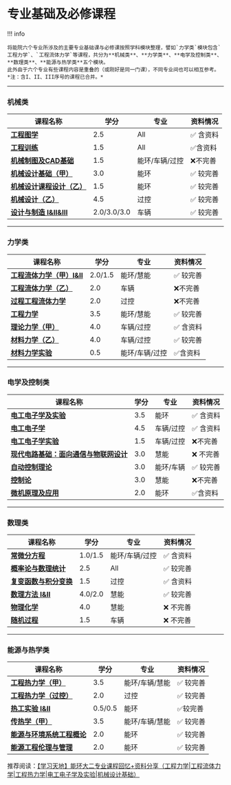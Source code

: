 # 专业基础及必修课程

!!! info 

    将能院六个专业所涉及的主要专业基础课与必修课按照学科模块整理，譬如`力学类`模块包含`工程力学`、`工程流体力学`等课程，共分为**机械类**、**力学类**、**电学及控制类**、**数理类**、**能源与热学类**五个模块。
    此外由于六个专业有些课程内容是重叠的（或刚好是同一门课），不同专业间也可以相互参考。
    *注：含I、II、III序号的课程已合并。*
  
 --- 

### 机械类  

| 课程名称                  | 学分  | 专业 | 资料情况 |
| -------                   | ----- | ---- | ------------| 
| [**工程图学**](./fundamental/工程图学.md)                |   2.5  |  All  |   :white_check_mark: 含资料  |
| [**工程训练**](./fundamental/工程训练.md)                |   1.5  |  All  |   :white_check_mark:含资料 |
| [**机械制图及CAD基础**](./fundamental/机械制图及CAD基础.md)    | 1.5  |  能环/车辆/过控  |   :x:不完善 | 
| [**机械设计基础（甲）**](./fundamental/机械设计基础（甲）.md)   | 3.0  |  能环  | :white_check_mark: 较完善   |
| [**机械设计课程设计（乙）**](./professional/机械设计课程设计（乙）.md)  |  1.5    |  能环 |  :white_check_mark: 较完善   |
| [**机械设计（乙）**](../routes/ProcessControl/Route/机械设计（乙）.md)    | 4.5  |  过控  |   :white_check_mark: 较完善 |
| [**设计与制造 I&II&III**](../routes/Vehicles/Route/设计与制造.md)    | 2.0/3.0/3.0  |  车辆  |  :white_check_mark: 较完善 |

---

### 力学类

| 课程名称                  | 学分  | 专业 |  资料情况 |
| -------                   | ----- | ---- | ------------| 
| [**工程流体力学（甲）I&II**](./fundamental/工程流体力学（甲）.md)                |   2.0/1.5  |  能环/慧能  |   :white_check_mark: 较完善  |
| [**工程流体力学（乙）**](../routes/Vehicles/Route/工程流体力学（乙）.md)                |   2.0  |  车辆  |    :x:不完善 |
| [**过程工程流体力学**](../routes/ProcessControl/Route/过程工程流体力学.md)    | 2.0  |  过控  |    :x:不完善 | 
| [**工程力学**](./fundamental/工程力学.md)   | 3.5  |  能环/慧能  |   :white_check_mark: 较完善   |
| [**理论力学（甲）**](./fundamental/理论力学（甲）.md)  |  4.0    |  车辆/过控 | :white_check_mark: 含资料   |
| [**材料力学（乙）**](./fundamental/材料力学（乙）.md)    | 4.0  |  车辆/过控  |   :white_check_mark: 较完善 |
| [**材料力学实验**](./fundamental/材料力学实验.md)    | 0.5  |  能环/车辆/过控  |   :white_check_mark:含资料 |

---

### 电学及控制类

| 课程名称                  | 学分  | 专业 |资料情况 |
| -------                   | ----- | ---- | ------------| 
| [**电工电子学及实验**](./fundamental/电工电子学及实验.md)                |   3.5  |  能环  |   :white_check_mark: 含资料  |
| [**电工电子学**](./fundamental/电工电子学.md)                |   4.5  |  车辆/过控  |     :white_check_mark: 含资料 |
| [**电工电子学实验**](./fundamental/电工电子学实验.md)    | 1.5  |  车辆/过控  |   :x:不完善 | 
| [**现代电路基础：面向通信与物联网设计**](./fundamental/现代电路基础：面向通信与物联网设计.md)  |  3.0    |  慧能 |   :x: 不完善   |
| [**自动控制理论**](./professional/自动控制理论.md)   | 3.0  |  能环/车辆  |    :white_check_mark: 较完善   |
| [**控制论**](./fundamental/控制论.md)    | 3.0  |  慧能  |   :x:不完善 |
| [**微机原理及应用**](../routes/Thermal/Extra/微机原理及应用.md)    | 2.0  |  能环  |   :white_check_mark:含资料 |

---

### 数理类

| 课程名称                  | 学分  | 专业 | 资料情况 |
| -------                   | ----- | ---- | ------------| 
| [**常微分方程**](./fundamental/常微分方程.md)                |   1.0/1.5  |  能环/车辆/过控  |   :white_check_mark: 含资料  |
| [**概率论与数理统计**](./fundamental/概率论及数理统计.md)                |   2.5  |  All  |   :white_check_mark: 较完善 |
| [**复变函数与积分变换**](./fundamental/复变函数与积分变换.md)    | 1.5  |  过控  | :white_check_mark: 含资料 | 
| [**数理方法 I&II**](./fundamental/数理方法.md)  |  4.0/2.0    |  慧能 | :white_check_mark: 较完善   |
| [**物理化学**](./fundamental/物理化学.md)   | 4.0  |  慧能  | :x: 不完善  |
| [**随机过程**](./fundamental/随机过程.md)   | 1.5  |  车辆  | :x: 不完善  |

---


### 能源与热学类

| 课程名称                  | 学分  | 专业 |  资料情况 |
| -------                   | ----- | ---- | ------------|
| [**工程热力学（甲）**](./professional/工程热力学（甲）.md)                |   3.5  |  能环/车辆/慧能  |   :white_check_mark: 较完善  |
| [**工程热力学（过控）**](../routes/ProcessControl/Route/工程热力学.md)                |   2.0 |  过控  |    :white_check_mark: 较完善 |
| [**热工实验 I&II**](./professional/热工实验.md)    | 0.5/0.5  |  能环  |  :white_check_mark:较完善 | 
| [**传热学（甲）**](./professional/传热学（甲）.md)  |  3.5    |  能环/车辆/慧能 |   :white_check_mark: 较完善   |
| [**能源与环境系统工程概论**](./professional/能源与环境系统工程概论.md)   | 2.0  |  能环  | :white_check_mark: 较完善  |
| [**能源工程伦理与管理**](./professional/能源工程伦理与管理.md)    | 2.0  |  能环 |  :white_check_mark: 较完善 |


推荐阅读：[【学习天地】能环大二专业课程回忆+资料分享（工程力学|工程流体力学|工程热力学|电工电子学及实验|机械设计基础）](https://www.cc98.org/topic/5927221)